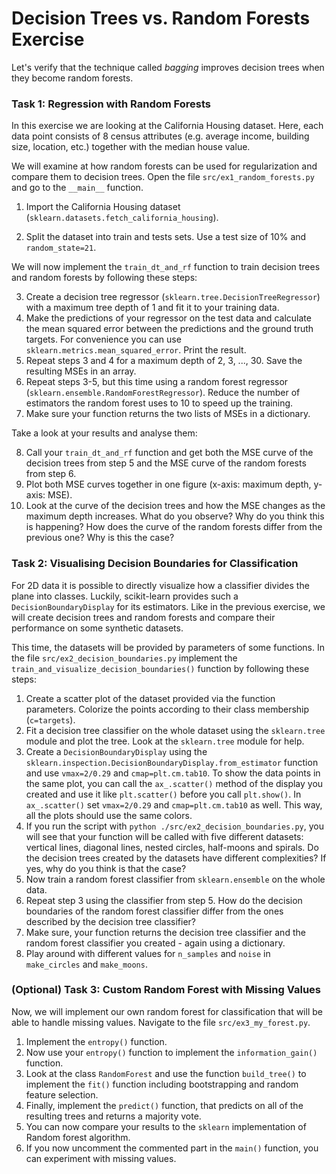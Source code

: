 # Decision Trees vs. Random Forests Exercise

Let's verify that the technique called *bagging* improves decision trees when they become random forests. 

### Task 1: Regression with Random Forests

In this exercise we are looking at the California Housing dataset. Here, each data point consists of 8 census attributes (e.g. average income, building size, location, etc.) together with the median house value.

We will examine at how random forests can be used for regularization and compare them to decision trees. Open the file `src/ex1_random_forests.py` and go to the `__main__` function.

1. Import the California Housing dataset (`sklearn.datasets.fetch_california_housing`).

2. Split the dataset into train and tests sets. Use a test size of 10% and `random_state=21`.

We will now implement the `train_dt_and_rf` function to train decision trees and random forests by following these steps:

3. Create a decision tree regressor (`sklearn.tree.DecisionTreeRegressor`) with a maximum tree depth of 1 and fit it to your training data.
4. Make the predictions of your regressor on the test data and calculate the mean squared error between the predictions and the ground truth targets. For convenience you can use `sklearn.metrics.mean_squared_error`. Print the result.
5. Repeat steps 3 and 4 for a maximum depth of 2, 3, ..., 30. Save the resulting MSEs in an array.
6. Repeat steps 3-5, but this time using a random forest regressor (`sklearn.ensemble.RandomForestRegressor`). Reduce the number of estimators the random forest uses to 10 to speed up the training.
7. Make sure your function returns the two lists of MSEs in a dictionary.

Take a look at your results and analyse them:

8. Call your `train_dt_and_rf` function and get both the MSE curve of the decision trees from step 5 and the MSE curve of the random forests from step 6.
8. Plot both MSE curves together in one figure (x-axis: maximum depth, y-axis: MSE).
9. Look at the curve of the decision trees and how the MSE changes as the maximum depth increases. What do you observe? Why do you think this is happening? How does the curve of the random forests differ from the previous one? Why is this the case?


### Task 2: Visualising Decision Boundaries for Classification

For 2D data it is possible to directly visualize how a classifier divides the plane into classes. Luckily, scikit-learn provides such a ``DecisionBoundaryDisplay`` for its estimators. Like in the previous exercise, we will create decision trees and random forests and compare their performance on some synthetic datasets.

This time, the datasets will be provided by parameters of some functions. In the file `src/ex2_decision_boundaries.py` implement the ``train_and_visualize_decision_boundaries()`` function by following these steps:

1. Create a scatter plot of the dataset provided via the function parameters. Colorize the points according to their class membership (`c=targets`).
2. Fit a decision tree classifier on the whole dataset using the `sklearn.tree` module and plot the tree. Look at the `sklearn.tree` module for help.
3. Create a ``DecisionBoundaryDisplay`` using the ``sklearn.inspection.DecisionBoundaryDisplay.from_estimator`` function and use `vmax=2/0.29` and `cmap=plt.cm.tab10`. To show the data points in the same plot, you can call the ``ax_.scatter()`` method of the display you created and use it like ``plt.scatter()`` before you call ``plt.show()``. In `ax_.scatter()` set `vmax=2/0.29` and `cmap=plt.cm.tab10` as well. This way, all the plots should use the same colors.
4. If you run the script with `python ./src/ex2_decision_boundaries.py`, you will see that your function will be called with five different datasets: vertical lines, diagonal lines, nested circles, half-moons and spirals. Do the decision trees created by the datasets have different complexities? If yes, why do you think is that the case?
5. Now train a random forest classifier from `sklearn.ensemble` on the whole data.
6. Repeat step 3 using the classifier from step 5. How do the decision boundaries of the random forest classifier differ from the ones described by the decision tree classifier?
7. Make sure, your function returns the decision tree classifier and the random forest classifier you created - again using a dictionary.
8. Play around with different values for `n_samples` and `noise` in `make_circles` and `make_moons`.

### (Optional) Task 3: Custom Random Forest with Missing Values

Now, we will implement our own random forest for classification that will be able to handle missing values. Navigate to the file `src/ex3_my_forest.py`.

1. Implement the ``entropy()`` function.
2. Now use your ``entropy()`` function to implement the ``information_gain()`` function.
3. Look at the class ``RandomForest`` and use the function ``build_tree()`` to implement the ``fit()`` function including bootstrapping and random feature selection.
4. Finally, implement the ``predict()`` function, that predicts on all of the resulting trees and returns a majority vote.
5. You can now compare your results to the ``sklearn`` implementation of Random forest algorithm. 
6. If you now uncomment the commented part in the ``main()`` function, you can experiment with missing values.


